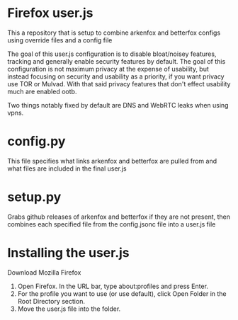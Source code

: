 # Firefox user.js
This a repository that is setup to combine arkenfox and betterfox configs using override files and a config file

The goal of this user.js configuration is to disable bloat/noisey features, tracking and generally enable security features by default. The goal of this configuration is not maximum privacy at the expense of usability, but instead focusing on security and usability as a priority, if you want privacy use TOR or Mulvad. With that said privacy features that don't effect usability much are enabled ootb.

Two things notably fixed by default are DNS and WebRTC leaks when using vpns.

# config.py
This file specifies what links arkenfox and betterfox are pulled from and what files are included in the final user.js

# setup.py
Grabs github releases of arkenfox and betterfox if they are not present, then combines each specified file from the config.jsonc file into a user.js file

# Installing the user.js
Download Mozilla Firefox
1. Open Firefox. In the URL bar, type about:profiles and press Enter.
2. For the profile you want to use (or use default), click Open Folder in the Root Directory section.
3. Move the user.js file into the folder.
